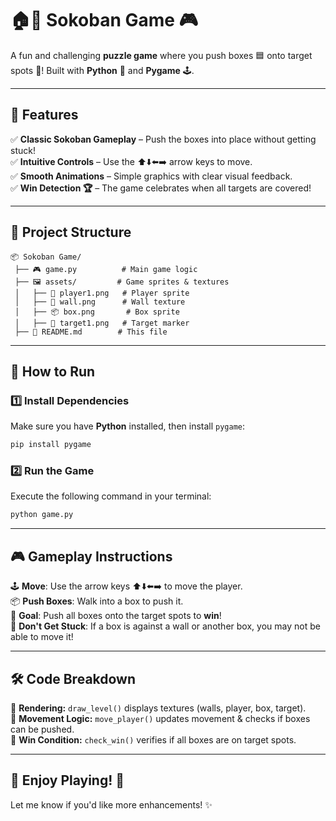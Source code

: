 
# 🏠🧩 Sokoban Game 🎮  

A fun and challenging **puzzle game** where you push boxes 🟦 onto target spots 🎯! Built with **Python** 🐍 and **Pygame** 🕹️.

---

## 🚀 Features  

✅ **Classic Sokoban Gameplay** – Push the boxes into place without getting stuck!  
✅ **Intuitive Controls** – Use the ⬆️⬇️⬅️➡️ arrow keys to move.  
✅ **Smooth Animations** – Simple graphics with clear visual feedback.  
✅ **Win Detection 🏆** – The game celebrates when all targets are covered!  

---

## 📂 Project Structure  

```
📦 Sokoban Game/
 ├── 🎮 game.py          # Main game logic
 ├── 🖼️ assets/         # Game sprites & textures
 │   ├── 🧍 player1.png   # Player sprite
 │   ├── 🧱 wall.png      # Wall texture
 │   ├── 📦 box.png       # Box sprite
 │   ├── 🎯 target1.png   # Target marker
 ├── 📜 README.md        # This file
```

---

## 🔧 How to Run  

### 1️⃣ Install Dependencies  
Make sure you have **Python** installed, then install `pygame`:  

```sh
pip install pygame
```

### 2️⃣ Run the Game  
Execute the following command in your terminal:  

```sh
python game.py
```

---

## 🎮 Gameplay Instructions  

🕹️ **Move**: Use the arrow keys ⬆️⬇️⬅️➡️ to move the player.  
📦 **Push Boxes**: Walk into a box to push it.  
🎯 **Goal**: Push all boxes onto the target spots to **win**!  
🚧 **Don't Get Stuck**: If a box is against a wall or another box, you may not be able to move it!  

---

## 🛠️ Code Breakdown  

🔹 **Rendering:** `draw_level()` displays textures (walls, player, box, target).  
🔹 **Movement Logic:** `move_player()` updates movement & checks if boxes can be pushed.  
🔹 **Win Condition:** `check_win()` verifies if all boxes are on target spots.  

---

## 🎉 Enjoy Playing! 🚀  

Let me know if you'd like more enhancements! ✨
